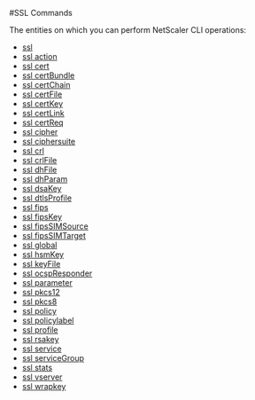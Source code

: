 #SSL Commands

The entities on which you can perform NetScaler CLI operations:
<ul><li><a href="../../ssl/ssl/ssl">ssl</a></li><li><a href="../../ssl/ssl-action/ssl-action">ssl action</a></li><li><a href="../../ssl/ssl-cert/ssl-cert">ssl cert</a></li><li><a href="../../ssl/ssl-certbundle/ssl-certbundle">ssl certBundle</a></li><li><a href="../../ssl/ssl-certchain/ssl-certchain">ssl certChain</a></li><li><a href="../../ssl/ssl-certfile/ssl-certfile">ssl certFile</a></li><li><a href="../../ssl/ssl-certkey/ssl-certkey">ssl certKey</a></li><li><a href="../../ssl/ssl-certlink/ssl-certlink">ssl certLink</a></li><li><a href="../../ssl/ssl-certreq/ssl-certreq">ssl certReq</a></li><li><a href="../../ssl/ssl-cipher/ssl-cipher">ssl cipher</a></li><li><a href="../../ssl/ssl-ciphersuite/ssl-ciphersuite">ssl ciphersuite</a></li><li><a href="../../ssl/ssl-crl/ssl-crl">ssl crl</a></li><li><a href="../../ssl/ssl-crlfile/ssl-crlfile">ssl crlFile</a></li><li><a href="../../ssl/ssl-dhfile/ssl-dhfile">ssl dhFile</a></li><li><a href="../../ssl/ssl-dhparam/ssl-dhparam">ssl dhParam</a></li><li><a href="../../ssl/ssl-dsakey/ssl-dsakey">ssl dsaKey</a></li><li><a href="../../ssl/ssl-dtlsprofile/ssl-dtlsprofile">ssl dtlsProfile</a></li><li><a href="../../ssl/ssl-fips/ssl-fips">ssl fips</a></li><li><a href="../../ssl/ssl-fipskey/ssl-fipskey">ssl fipsKey</a></li><li><a href="../../ssl/ssl-fipssimsource/ssl-fipssimsource">ssl fipsSIMSource</a></li><li><a href="../../ssl/ssl-fipssimtarget/ssl-fipssimtarget">ssl fipsSIMTarget</a></li><li><a href="../../ssl/ssl-global/ssl-global">ssl global</a></li><li><a href="../../ssl/ssl-hsmkey/ssl-hsmkey">ssl hsmKey</a></li><li><a href="../../ssl/ssl-keyfile/ssl-keyfile">ssl keyFile</a></li><li><a href="../../ssl/ssl-ocspresponder/ssl-ocspresponder">ssl ocspResponder</a></li><li><a href="../../ssl/ssl-parameter/ssl-parameter">ssl parameter</a></li><li><a href="../../ssl/ssl-pkcs12/ssl-pkcs12">ssl pkcs12</a></li><li><a href="../../ssl/ssl-pkcs8/ssl-pkcs8">ssl pkcs8</a></li><li><a href="../../ssl/ssl-policy/ssl-policy">ssl policy</a></li><li><a href="../../ssl/ssl-policylabel/ssl-policylabel">ssl policylabel</a></li><li><a href="../../ssl/ssl-profile/ssl-profile">ssl profile</a></li><li><a href="../../ssl/ssl-rsakey/ssl-rsakey">ssl rsakey</a></li><li><a href="../../ssl/ssl-service/ssl-service">ssl service</a></li><li><a href="../../ssl/ssl-servicegroup/ssl-servicegroup">ssl serviceGroup</a></li><li><a href="../../ssl/ssl-stats/ssl-stats">ssl stats</a></li><li><a href="../../ssl/ssl-vserver/ssl-vserver">ssl vserver</a></li><li><a href="../../ssl/ssl-wrapkey/ssl-wrapkey">ssl wrapkey</a></li></ul>



